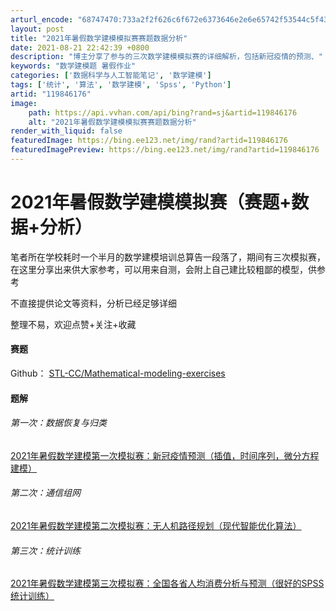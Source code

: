 ```yaml
---
arturl_encode: "68747470:733a2f2f626c6f672e6373646e2e6e65742f53544c5f43432f:61727469636c652f64657461696c732f313139383436313736"
layout: post
title: "2021年暑假数学建模模拟赛赛题数据分析"
date: 2021-08-21 22:42:39 +0800
description: "博主分享了参与的三次数学建模模拟赛的详细解析，包括新冠疫情的预测、"
keywords: "数学建模题 暑假作业"
categories: ['数据科学与人工智能笔记', '数学建模']
tags: ['统计', '算法', '数学建模', 'Spss', 'Python']
artid: "119846176"
image:
    path: https://api.vvhan.com/api/bing?rand=sj&artid=119846176
    alt: "2021年暑假数学建模模拟赛赛题数据分析"
render_with_liquid: false
featuredImage: https://bing.ee123.net/img/rand?artid=119846176
featuredImagePreview: https://bing.ee123.net/img/rand?artid=119846176
---
```


# 2021年暑假数学建模模拟赛（赛题+数据+分析）

笔者所在学校耗时一个半月的数学建模培训总算告一段落了，期间有三次模拟赛，在这里分享出来供大家参考，可以用来自测，会附上自己建比较粗鄙的模型，供参考
  
不直接提供论文等资料，分析已经足够详细

整理不易，欢迎点赞+关注+收藏

#### 赛题

Github：
[STL-CC/Mathematical-modeling-exercises](https://github.com/STL-CC/Mathematical-modeling-exercises)

#### 题解

###### 第一次：数据恢复与归类

[2021年暑假数学建模第一次模拟赛：新冠疫情预测（插值，时间序列，微分方程建模）](https://blog.csdn.net/STL_CC/article/details/119274071)

###### 第二次：通信组网

[2021年暑假数学建模第二次模拟赛：无人机路径规划（现代智能优化算法）](https://blog.csdn.net/STL_CC/article/details/119844477)

###### 第三次：统计训练

[2021年暑假数学建模第三次模拟赛：全国各省人均消费分析与预测（很好的SPSS统计训练）](https://blog.csdn.net/STL_CC/article/details/119845258)